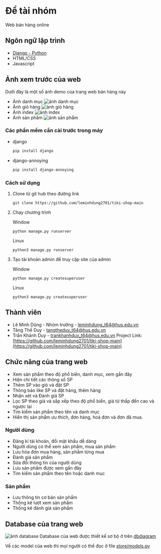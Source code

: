
# Đề tài nhóm
Web bán hàng online
## Ngôn ngữ lập trình
* [Django - Python](https://https://www.djangoproject.com//)
* HTML/CSS
* Javascript
## Ảnh xem trước của web
Dưới đây là một số ảnh demo của trang web bán hàng này
* Ảnh danh mục
![ảnh danh mục](https://user-images.githubusercontent.com/58498756/149348475-d8eccdb4-fcb5-4d3c-a0e1-73b4ff63ac3f.png)
* Ảnh giỏ hàng
![ảnh giỏ hàng](https://user-images.githubusercontent.com/58498756/149348488-8c5815aa-8a04-4b00-8d1b-f1e2f578d600.png)
* Ảnh index
![ảnh index](https://user-images.githubusercontent.com/58498756/149348497-e51317d7-7432-4ea3-81fd-1267b2ca5f40.png)
* Ảnh sản phẩm
![ảnh sản phẩm](https://user-images.githubusercontent.com/58498756/149348942-9237d7ae-8d63-45aa-8d5c-f286544e0c36.png)
### Các phần mềm cần cài trước trong máy
* django
  ```sh
  pip install django
  ```
* django-annoying
    ```sh
  pip install django-annoying
    ```
### Cách sử dụng
1. Clone từ git hub theo đường link
   ```
   git clone https://github.com/leminhdung2701/tiki-shop-main
   ```
2. Chạy chương trình 
   
   Window
   ```
   python manage.py runserver
   ```
   Linux
   ```
   python3 manage.py runserver
   ```
3. Tạo tài khoản admin để truy cập site của admin

     Window
     ```
   python manage.py createsuperuser
   ```
   Linux
     ```
   python3 manage.py createsuperuser
   ```

## Thành viên

* Lê Minh Dũng - Nhóm trưởng - leminhdung_t64@hus.edu.vn
* Tăng Thế Duy -  tangtheduy_t64@hus.edu.vn
* Trần Khánh Duy -  trankhanhduy_t64@hus.edu.vn
Project Link: [https://github.com/leminhdung2701/tiki-shop-main](https://github.com/leminhdung2701/tiki-shop-main)

## Chức năng của trang web
* Xem sản phẩm theo độ phổ biến, danh mục, xem gần đây
* Hiện chi tiết các thông số SP
* Thêm SP vào giỏ và đặt SP
* Thông báo like SP và đặt hàng, thêm hàng
* Nhận xét và Đánh giá SP
* Lọc SP theo giá và sắp xếp theo độ phổ biến, giá từ thấp đến cao và ngược lại
* Tìm kiếm sản phẩm theo tên và danh mục
* Hiển thị sản phẩm ưu thích, đơn hàng, hoá đơn và đơn đã mua.
### Người dùng
* Đăng kí tài khoản, đổi mật khẩu dễ dàng
* Người dùng có thể xem sản phẩm, mua sản phẩm
* Lưu hóa đơn mua hàng, sản phẩm từng mua
* Đánh giá sản phẩm
* Sửa đổi thông tin của người dùng
* Lưu sản phẩm được xem gần đây
* Tìm kiếm sản phẩm theo tên hoặc danh mục
### Sản phẩm
* Lưu thông tin cơ bản sản phẩm
* Thống kê lượt xem sản phẩm
* Thống kê đánh giá sản phẩm
## Database của trang web
![ảnh database](https://user-images.githubusercontent.com/58498756/149351835-6906e74b-2856-42c7-af7b-8ba6bbb42f64.png)
Database của web được thiết kế sơ bộ ở trên [dbdiagram](https://dbdiagram.io/d/61caa6953205b45b73cee09a?fbclid=IwAR17drJ4rWI4cF2o2M7DT3S65VObEHCKuJMrTvHMOovEfuaPjqIym1W5hxg)

Về các model của web thì mọi người có thể đọc ở file [store/models.py](store/models.py)
